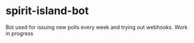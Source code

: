 # spirit-island-bot
Bot used for issuing new polls every week and trying out webhooks.
Work in progress